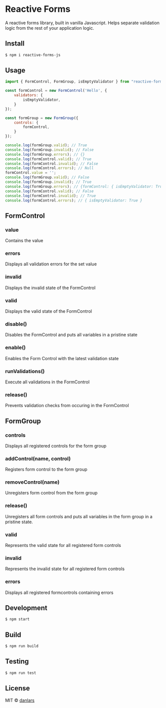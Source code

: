 # Reactive Forms

A reactive forms library, built in vanilla Javascript. 
Helps separate validation logic from the rest of your application logic.

## Install

```bash
$ npm i reactive-forms-js
```

## Usage 

```javascript
import { FormControl, FormGroup, isEmptyValidator } from "reactive-forms-js";

const formControl = new FormControl('Hello', {
    validators: {
        isEmptyValidator,
    }
});

const formGroup = new FormGroup({
    controls: {
        formControl,
    }
});

console.log(formGroup.valid); // True
console.log(formGroup.invalid); // False
console.log(formGroup.errors); // {}
console.log(formControl.valid); // True
console.log(formControl.invalid); // False
console.log(formControl.errors); // Null
formControl.value = '';
console.log(formGroup.valid); // False
console.log(formGroup.invalid); // True
console.log(formGroup.errors); // {formControl: { isEmptyValidator: True } }
console.log(formControl.valid); // False
console.log(formControl.invalid); // True
console.log(formControl.errors); // { isEmptyValidator: True }
```

## FormControl

### value 
Contains the value 

### errors
Displays all validation errors for the set value

### invalid
Displays the invalid state of the FormControl

### valid 
Displays the valid state of the FormControl

### disable()
Disables the FormControl and puts all variables in a pristine state

### enable()
Enables the Form Control with the latest validation state

### runValidations()
Execute all validations in the FormControl

### release()
Prevents validation checks from occuring in the FormControl

## FormGroup

### controls 
Displays all registered controls for the form group

### addControl(name, control)
Registers form control to the form group

### removeControl(name) 
Unregisters form control from the form group

### release()
Unregisters all form controls and puts all variables in the form group in a pristine state.

### valid 
Represents the valid state for all registered form controls

### invalid 
Represents the invalid state for all registered form controls

### errors
Displays all registered formcontrols containing errors

## Development

```bash
$ npm start
```

## Build

```bash
$ npm run build
```

## Testing

```bash
$ npm run test
```

## License
MIT © [danlars](https://github.com/danlars)

